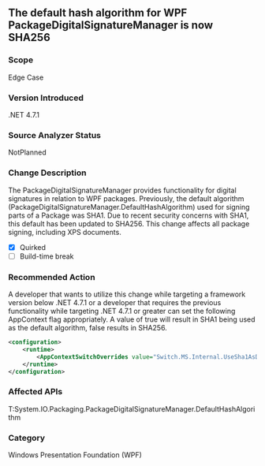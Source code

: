 ## The default hash algorithm for WPF PackageDigitalSignatureManager is now SHA256

### Scope
Edge Case

### Version Introduced
.NET 4.7.1

### Source Analyzer Status
NotPlanned

### Change Description
The PackageDigitalSignatureManager provides functionality for digital signatures in relation to WPF packages.  Previously, the default algorithm (PackageDigitalSignatureManager.DefaultHashAlgorithm)
used for signing parts of a Package was SHA1.  Due to recent security concerns with SHA1, this default has been updated to SHA256.  This change affects all package signing, including XPS documents.

- [X] Quirked
- [ ] Build-time break

### Recommended Action
A developer that wants to utilize this change while targeting a framework version below .NET 4.7.1 or a developer that requires the previous functionality while targeting .NET 4.7.1 or greater 
can set the following AppContext flag appropriately.  A value of true will result in SHA1 being used as the default algorithm, false results in SHA256.

```xml
<configuration>
    <runtime>
        <AppContextSwitchOverrides value="Switch.MS.Internal.UseSha1AsDefaultHashAlgorithmForDigitalSignatures=true"/>
    </runtime>
</configuration>
```

### Affected APIs
T:System.IO.Packaging.PackageDigitalSignatureManager.DefaultHashAlgorithm

### Category
Windows Presentation Foundation (WPF)

<!--
    436861
-->


